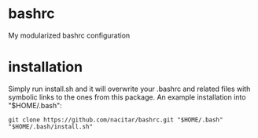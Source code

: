 bashrc
======

My modularized bashrc configuration


installation
============

Simply run install.sh and it will overwrite your .bashrc and related files
with symbolic links to the ones from this package.  An example installation
into "$HOME/.bash":

```
git clone https://github.com/nacitar/bashrc.git "$HOME/.bash"
"$HOME/.bash/install.sh"
```
